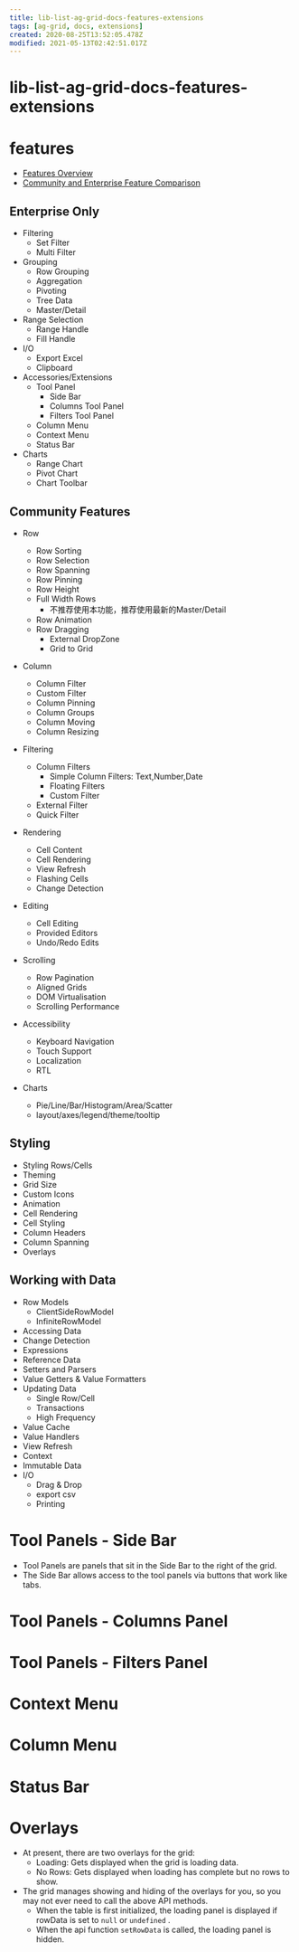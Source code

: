 ```yaml
---
title: lib-list-ag-grid-docs-features-extensions
tags: [ag-grid, docs, extensions]
created: 2020-08-25T13:52:05.478Z
modified: 2021-05-13T02:42:51.017Z
---
```


# lib-list-ag-grid-docs-features-extensions

# features

- [Features Overview](https://www.ag-grid.com/javascript-grid-features/)
- [Community and Enterprise Feature Comparison](https://www.ag-grid.com/javascript-grid-set-license/)

## Enterprise Only

- Filtering
  - Set Filter
  - Multi Filter
- Grouping
  - Row Grouping
  - Aggregation
  - Pivoting
  - Tree Data
  - Master/Detail
- Range Selection
  - Range Handle
  - Fill Handle
- I/O
  - Export Excel
  - Clipboard
- Accessories/Extensions
  - Tool Panel
    - Side Bar
    - Columns Tool Panel
    - Filters Tool Panel
  - Column Menu
  - Context Menu
  - Status Bar
- Charts
  - Range Chart
  - Pivot Chart
  - Chart Toolbar

## Community Features

- Row
  - Row Sorting
  - Row Selection
  - Row Spanning
  - Row Pinning
  - Row Height
  - Full Width Rows
    - 不推荐使用本功能，推荐使用最新的Master/Detail
  - Row Animation
  - Row Dragging
    - External DropZone
    - Grid to Grid

- Column
  - Column Filter
  - Custom Filter
  - Column Pinning
  - Column Groups
  - Column Moving
  - Column Resizing

- Filtering
  - Column Filters
    - Simple Column Filters: Text,Number,Date
    - Floating Filters
    - Custom Filter
  - External Filter
  - Quick Filter

- Rendering
  - Cell Content
  - Cell Rendering
  - View Refresh
  - Flashing Cells
  - Change Detection

- Editing
  - Cell Editing
  - Provided Editors
  - Undo/Redo Edits

- Scrolling
  - Row Pagination
  - Aligned Grids
  - DOM Virtualisation
  - Scrolling Performance

- Accessibility
  - Keyboard Navigation
  - Touch Support
  - Localization
  - RTL

- Charts
  - Pie/Line/Bar/Histogram/Area/Scatter
  - layout/axes/legend/theme/tooltip

## Styling

- Styling Rows/Cells
- Theming
- Grid Size
- Custom Icons
- Animation
- Cell Rendering
- Cell Styling
- Column Headers
- Column Spanning
- Overlays

## Working with Data

- Row Models
  - ClientSideRowModel
  - InfiniteRowModel
- Accessing Data
- Change Detection
- Expressions
- Reference Data
- Setters and Parsers
- Value Getters & Value Formatters
- Updating Data
  - Single Row/Cell
  - Transactions
  - High Frequency
- Value Cache
- Value Handlers
- View Refresh
- Context
- Immutable Data
- I/O
  - Drag & Drop
  - export csv
  - Printing

# Tool Panels - Side Bar

- Tool Panels are panels that sit in the Side Bar to the right of the grid. 
- The Side Bar allows access to the tool panels via buttons that work like tabs. 

# Tool Panels - Columns Panel

# Tool Panels - Filters Panel

# Context Menu

# Column Menu

# Status Bar

# Overlays

- At present, there are two overlays for the grid:
  - Loading: Gets displayed when the grid is loading data.
  - No Rows: Gets displayed when loading has complete but no rows to show.
- The grid manages showing and hiding of the overlays for you, so you may not ever need to call the above API methods. 
  - When the table is first initialized, the loading panel is displayed if rowData is set to `null` or `undefined` . 
  - When the api function `setRowData` is called, the loading panel is hidden.
